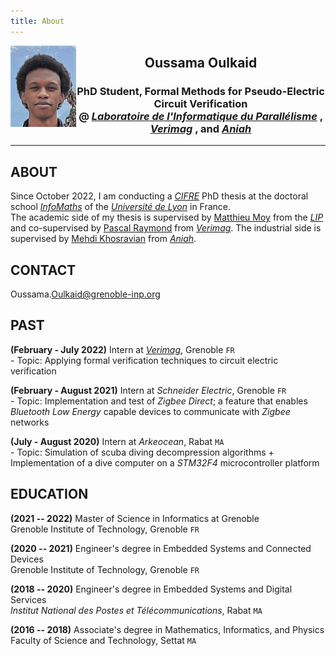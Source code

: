 ```yaml
---
title: About
---
```


<img src="pic/oussama.jpg" alt="photo" style="float: left;" width="105"/>

<center>
    <h2> Oussama Oulkaid </h2>
    <h3> 
    PhD Student, Formal Methods for Pseudo-Electric Circuit Verification <br>
    @ <i> <a href="http://www.ens-lyon.fr/LIP/">Laboratoire de l'Informatique du Parallélisme</a> </i>,
    <i> <a href="https://www-verimag.imag.fr/">Verimag</a> </i>,
    and <i> <a href="https://www.aniah.fr/">Aniah</a> </i>
    </h3>
   <hr>
</center>

## ABOUT
Since October 2022, I am conducting a [_CIFRE_](https://www.enseignementsup-recherche.gouv.fr/fr/les-cifre-46510) PhD thesis 
at the doctoral school [_InfoMaths_](http://edinfomaths.universite-lyon.fr/) of the [_Université de Lyon_](https://www.universite-lyon.fr/) in France. \
The academic side of my thesis is supervised by 
[Matthieu Moy](https://matthieu-moy.fr/) from the [_LIP_](http://www.ens-lyon.fr/LIP/) 
and co-supervised by 
[Pascal Raymond](http://www-verimag.imag.fr/~raymond/) from [_Verimag_](https://www-verimag.imag.fr/).
The industrial side is supervised by 
[Mehdi Khosravian](https://www.linkedin.com/in/mehdikhosravian) from [_Aniah_](https://www.aniah.fr/).

## CONTACT
Oussama\.Oulkaid@grenoble-inp.org

## PAST
**(February - July 2022)** Intern at [_Verimag_](https://www-verimag.imag.fr/), Grenoble `FR` \
\- Topic: Applying formal verification techniques to circuit electric verification

**(February - August 2021)** Intern at _Schneider Electric_, Grenoble `FR` \
\- Topic: Implementation and test of _Zigbee Direct_; 
a feature that enables _Bluetooth Low Energy_ capable devices to communicate with _Zigbee_ networks

**(July - August 2020)** Intern at _Arkeocean_, Rabat `MA` \
\- Topic: Simulation of scuba diving decompression algorithms + 
Implementation of a dive computer on a _STM32F4_ microcontroller platform

## EDUCATION
**(2021 -- 2022)** Master of Science in Informatics at Grenoble \
Grenoble Institute of Technology, Grenoble `FR`

**(2020 -- 2021)** Engineer's degree in Embedded Systems and Connected Devices \
Grenoble Institute of Technology, Grenoble `FR`

**(2018 -- 2020)** Engineer's degree in Embedded Systems and Digital Services \
_Institut National des Postes et Télécommunications_, Rabat `MA`


**(2016 -- 2018)** Associate's degree in Mathematics, Informatics, and Physics \
Faculty of Science and Technology, Settat `MA`

